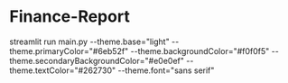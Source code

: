 # Finance-Report

streamlit run main.py --theme.base="light" --theme.primaryColor="#6eb52f" --theme.backgroundColor="#f0f0f5" --theme.secondaryBackgroundColor="#e0e0ef" --theme.textColor="#262730" --theme.font="sans serif"